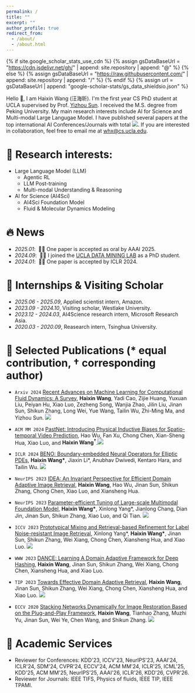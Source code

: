 ```yaml
---
permalink: /
title: ""
excerpt: ""
author_profile: true
redirect_from: 
  - /about/
  - /about.html
---
```


{% if site.google_scholar_stats_use_cdn %}
{% assign gsDataBaseUrl = "https://cdn.jsdelivr.net/gh/" | append: site.repository | append: "@" %}
{% else %}
{% assign gsDataBaseUrl = "https://raw.githubusercontent.com/" | append: site.repository | append: "/" %}
{% endif %}
{% assign url = gsDataBaseUrl | append: "google-scholar-stats/gs_data_shieldsio.json" %}

<span class='anchor' id='about-me'></span>

Hello 👋, I am Haixin Wang (汪海昕). I'm the first year CS PhD student at UCLA supervised by Prof. <a href="https://web.cs.ucla.edu/~yzsun/">Yizhou Sun</a>. I received the M.S. degree from Peking University. My main research interests include AI for Science and Multi-modal Large Langugae Model. I have published several papers at the top international AI Conferences/Journals with total <a href='https://scholar.google.com/citations?user=RGZUJOkAAAAJ'><img src="https://img.shields.io/endpoint?url={{ url | url_encode }}&logo=Google%20Scholar&labelColor=f6f6f6&color=9cf&style=flat&label=google citations"></a>. If you are interested in collaboration, feel free to email me at whx@cs.ucla.edu.

# 📖 Research interests:
- Large Language Model (LLM)
  - Agentic RL
  - LLM Post-training
  - Multi-modal Understanding & Reasoning
- AI for Science (AI4Sci)
  - AI4Sci Foundation Model
  - Fluid &amp; Molecular Dynamics Modeling


# 🔥 News
- *2025.01*: &nbsp;🎉🎉 One paper is accepted as oral by AAAI 2025.
- *2024.09*: &nbsp;🎉🎉 I joined the [UCLA DATA MINING LAB](https://ucla-dm.github.io/DM_website/index.html) as a PhD student.
- *2024.01*: &nbsp;🎉🎉 One paper is accepted by ICLR 2024.


# 💼 Internships &amp; Visiting Scholar
- *2025.06 - 2025.09*, Applied scientist intern, Amazon. 
- *2023.09 - 2024.10*, Visiting scholar, Westlake University.
- *2023.12 - 2024.03*, AI4Science research intern, Microsoft Research Asia.
- *2020.03 - 2020.09*, Reasearch intern, Tsinghua University.


# 🔖 Selected Publications (* equal contribution, † corresponding author)
- ``Arxiv 2024`` [Recent Advances on Machine Learning for Computational Fluid Dynamics: A Survey](https://arxiv.org/abs/2408.12171), **Haixin Wang**, Yadi Cao, Zijie Huang, Yuxuan Liu, Peiyan Hu, Xiao Luo, Zezheng Song, Wanjia Zhao, Jilin Liu, Jinan Sun, Shikun Zhang, Long Wei, Yue Wang, Tailin Wu, Zhi-Ming Ma, and Yizhou Sun. [![](https://img.shields.io/github/stars/WillDreamer/Awesome-AI4CFD?style=social&label=Code+Stars)](https://github.com/WillDreamer/Awesome-AI4CFD)

- ``ACM MM 2024`` [PastNet: Introducing Physical Inductive Biases for Spatio-temporal Video Prediction](https://dl.acm.org/doi/abs/10.1145/3664647.3681489), Hao Wu, Fan Xu, Chong Chen, Xian-Sheng Hua, Xiao Luo, and **Haixin Wang<sup>†</sup>**.[![](https://img.shields.io/github/stars/easylearningscores/pastnet?style=social&label=Code+Stars)](https://github.com/easylearningscores/pastnet)

- ``ICLR 2024`` [BENO: Boundary-embedded Neural Operators for Elliptic PDEs](https://openreview.net/forum?id=ZZTkLDRmkg&referrer=%5BAuthor%20Console%5D(%2Fgroup%3Fid%3DICLR.cc%2F2024%2FConference%2FAuthors%23your-submissions)), **Haixin Wang\***, Jiaxin Li\*, Anubhav Dwivedi, Kentaro Hara, and Tailin Wu. [![](https://img.shields.io/github/stars/AI4Science-WestlakeU/beno?style=social&label=Code+Stars)](https://github.com/AI4Science-WestlakeU/beno) 

- ``NeurIPS 2023`` [IDEA: An Invariant Perspective for Efficient Domain Adaptive Image Retrieval](https://openreview.net/forum?id=77i6itptQW&noteId=UyhOBFv7gB), **Haixin Wang**, Hao Wu, Jinan Sun, Shikun Zhang, Chong Chen, Xiao Luo, and Xiansheng Hua.  

- ``NeurIPS 2023`` [Parameter-efficient Tuning of Large-scale Multimodal Foundation Model](https://arxiv.org/abs/2305.08381), **Haixin Wang\***, Xinlong Yang\*, Jianlong Chang, Dian Jin, Jinan Sun, Shikun Zhang, Xiao Luo, and Qi Tian. [![](https://img.shields.io/github/stars/WillDreamer/Aurora?style=social&label=Code+Stars)](https://github.com/WillDreamer/Aurora)  

- ``ICCV 2023`` [Prototypical Mixing and Retrieval-based Refinement for Label Noise-resistant Image Retrieval](https://ieeexplore.ieee.org/document/10376542), Xinlong Yang\*, **Haixin Wang\***, Jinan Sun, Shikun Zhang, Wei Xiang, Chong Chen, Xiansheng Hua, and Xiao Luo. [![](https://img.shields.io/github/stars/xinlong-yang/Noise_Dense_Retrieval?style=social&label=Code+Stars)](https://github.com/xinlong-yang/Noise_Dense_Retrieval)  

- ``WWW 2023`` [DANCE: Learning A Domain Adaptive Framework for Deep Hashing](https://dl.acm.org/doi/abs/10.1145/3543507.3583445), **Haixin Wang**, Jinan Sun, Shikun Zhang, Wei Xiang, Chong Chen, Xiansheng Hua, and Xiao Luo.  

- ``TIP 2023`` [Towards Effective Domain Adaptive Retrieval](https://ieeexplore.ieee.org/document/10042247), **Haixin Wang**, Jinan Sun, Shikun Zhang, Wei Xiang, Chong Chen, Xiansheng Hua, and Xiao Luo. [![](https://img.shields.io/github/stars/WillDreamer/PEACE?style=social&label=Code+Stars)](https://github.com/WillDreamer/PEACE)   

- ``ECCV 2020`` [Stacking Networks Dynamically for Image Restoration Based on the Plug-and-Play Framework](https://link.springer.com/chapter/10.1007/978-3-030-58601-0_27), **Haixin Wang**, Tianhao Zhang, Muzhi Yu, Jinan Sun, Wei Ye, Chen Wang, and Shikun Zhang. [![](https://img.shields.io/github/stars/WillDreamer/SND?style=social&label=Code+Stars)](https://github.com/WillDreamer/SND)   



# 📄 Academic Services
- Reviewer for Conferences: KDD'23, ICCV'23, NeurIPS'23, AAAI'24, ICLR'24, SDM'24, CVPR'24, ECCV'24, ACM MM'24, ICLR'25, ICML'25, KDD'25, ACM MM'25, NeurIPS'25, AAAI'26, ICLR'26, KDD'26, CVPR'26.
- Reviewer for Journals: IEEE TIFS, Physics of fluids, IEEE TIP, IEEE TPAMI.




